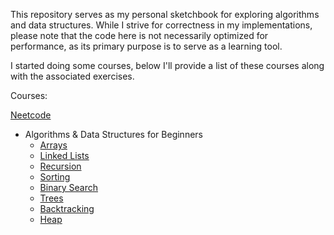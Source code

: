 This repository serves as my personal sketchbook for exploring algorithms and data structures. While I strive for correctness in my implementations, please note that the code here is not necessarily optimized for performance, as its primary purpose is to serve as a learning tool.

I started doing some courses, below I'll provide a list of these courses along with the associated exercises.

Courses: 

[Neetcode](https://neetcode.io/courses)
- Algorithms & Data Structures for Beginners
  - [Arrays](./courses/neetcode/1.Arrays/)
  - [Linked Lists](./courses/neetcode/2.Linked_Lists/)
  - [Recursion](./courses/neetcode/3.Recursion/)
  - [Sorting](./courses/neetcode/4.Sorting/)
  - [Binary Search](./courses/neetcode/5.Binary_Search/)
  - [Trees](./courses/neetcode/6.Trees/)
  - [Backtracking](./courses/neetcode/7.Backtracking/)
  - [Heap](./courses/neetcode/8.Heap/)